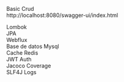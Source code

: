 Basic Crud  
http://localhost:8080/swagger-ui/index.html

Lombok  
JPA  
Webflux  
Base de datos Mysql  
Cache Redis  
JWT Auth  
Jacoco Coverage  
SLF4J Logs  
